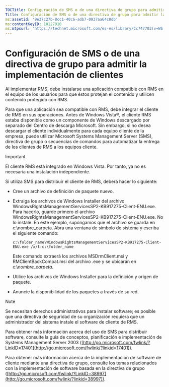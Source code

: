 ```yaml
---
TOCTitle: Configuración de SMS o de una directiva de grupo para admitir la implementación de clientes
Title: Configuración de SMS o de una directiva de grupo para admitir la implementación de clientes
ms:assetid: '9e37c27b-8cc1-40c6-adb7-0937aa64c8db'
ms:contentKeyID: 18127910
ms:mtpsurl: 'https://technet.microsoft.com/es-es/library/Cc747703(v=WS.10)'
---
```


Configuración de SMS o de una directiva de grupo para admitir la implementación de clientes
===========================================================================================

Al implementar RMS, debe instalarse una aplicación compatible con RMS en el equipo de los usuarios para que éstos protejan el contenido y utilicen contenido protegido con RMS.

Para que una aplicación sea compatible con RMS, debe integrar el cliente de RMS en sus operaciones. Antes de Windows Vista®, el cliente RMS estaba disponible como un componente de Windows descargado por separado del Centro de descarga Microsoft. Sin embargo, si no desea descargar el cliente individualmente para cada equipo cliente de la empresa, puede utilizar Microsoft Systems Management Server (SMS), directiva de grupo o secuencias de comandos para automatizar la entrega de los clientes de RMS a los equipos cliente.

> [!IMPORTANT]
> El cliente RMS está integrado en Windows Vista. Por tanto, ya no es necesaria una instalación independiente. 

Si utiliza SMS para distribuir el cliente de RMS, deberá hacer lo siguiente:

-   Cree un archivo de definición de paquete nuevo.
-   Extraiga los archivos de Windows Installer del archivo WindowsRightsManagementServicesSP2-KB917275-Client-ENU.exe. Para hacerlo, guarde primero el archivo WindowsRightsManagementServicesSP2-KB917275-Client-ENU.exe. No lo instale. En este ejemplo, supongamos que el archivo se guarda en c:\\nombre\_carpeta. Abra una ventana de símbolo de sistema y escriba el siguiente comando:  

    ```
    c:\folder_name\WindowsRightsManagementServicesSP2-KB917275-Client-ENU.exe /x/t:c:\folder_name
    ```

    Este comando extraerá los archivos MSDrmClient.msi y RMClientBackCompat.msi del archivo .exe y se ubicarán en c:\\*nombre\_carpeta*.
-   Utilice los archivos de Windows Installer para la definición y origen de paquete.
-   Anuncie la disponibilidad de los paquetes a través de su red.

> [!NOTE]
> Se necesitan derechos administrativos para instalar software; es posible que una directiva de seguridad de su organización requiera que un administrador del sistema instale el software de cliente de RMS. 

Para obtener más información acerca del uso de SMS para distribuir software, consulte la guía de conceptos, planificación e implementación de Systems Management Server 2003 ([http://go.microsoft.com/fwlink/?LinkID=17401](http://go.microsoft.com/fwlink/?linkid=17401)).

Para obtener más información acerca de la implementación de software de cliente mediante una directiva de grupo, consulte los temas relacionados con la implementación de software basada en la directiva de grupo ([http://go.microsoft.com/fwlink/?LinkID=38997](http://go.microsoft.com/fwlink/?linkid=38997)).